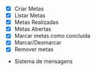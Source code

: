 - [x] Criar Metas
- [x] Listar Metas
- [x] Metas Realizadas
- [x] Metas Abertas
- [x] Marcar metas como concluida
- [x] Marcar/Desmarcar
- [x] Remover metas
- Sistema de mensagens